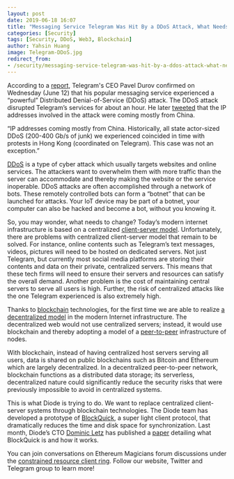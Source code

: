 ```yaml
---
layout: post
date: 2019-06-18 16:07
title: "Messaging Service Telegram Was Hit By a DDoS Attack, What Needs to Change?"
categories: [Security]
tags: [Security, DDoS, Web3, Blockchain]
author: Yahsin Huang
image: Telegram-DDoS.jpg
redirect_from:
- /security/messaging-service-telegram-was-hit-by-a-ddos-attack-what-needs-to-change-19169/
---
```


According to a [report](https://www.reuters.com/article/us-telegram-cyber/messaging-service-telegram-ceo-points-to-china-as-likely-origin-of-cyber-attack-idUSKCN1TE0S5), Telegram's CEO Pavel Durov confirmed on Wednesday (June 12) that his popular messaging service experienced a “powerful” Distributed Denial-of-Service (DDoS) attack. The DDoS attack disrupted Telegram’s services for about an hour. He later [tweeted](https://twitter.com/durov/status/1138942773430804480) that the IP addresses involved in the attack were coming mostly from China.

“IP addresses coming mostly from China. Historically, all state actor-sized DDoS (200-400 Gb/s of junk) we experienced coincided in time with protests in Hong Kong (coordinated on Telegram). This case was not an exception.”

[DDoS](https://www.cloudflare.com/learning/ddos/what-is-a-ddos-attack/) is a type of cyber attack which usually targets websites and online services. The attackers want to overwhelm them with more traffic than the server can accommodate and thereby making the website or the service inoperable. DDoS attacks are often accomplished through a network of bots. These remotely controlled bots can form a “botnet” that can be launched for attacks. Your IoT device may be part of a botnet, your computer can also be hacked and become a bot, without you knowing it.

So, you may wonder, what needs to change? Today’s modern internet infrastructure is based on a centralized [client-server model](https://en.wikipedia.org/wiki/Client–server_model). Unfortunately, there are problems with centralized client-server model that remain to be solved. For instance, online contents such as Telegram’s text messages, videos, pictures will need to be hosted on dedicated servers. Not just Telegram, but currently most social media platforms are storing their contents and data on their private, centralized servers. This means that these tech firms will need to ensure their servers and resources can satisfy the overall demand. Another problem is the cost of maintaining central servers to serve all users is high. Further, the risk of centralized attacks like the one Telegram experienced is also extremely high.

Thanks to [blockchain](https://en.wikipedia.org/wiki/Blockchain) technologies, for the first time we are able to realize [a decentralized model](/dpki/how-decentralized-public-key-infrastructure-will-be-the-future-for-the-web-19148/) in the modern Internet infrastructure. The decentralized web would not use centralized servers; instead, it would use blockchain and thereby adopting a model of a [peer-to-peer](https://en.wikipedia.org/wiki/Peer-to-peer) infrastructure of nodes.

With blockchain, instead of having centralized host servers serving all users, data is shared on public blockchains such as Bitcoin and Ethereum which are largely decentralized. In a decentralized peer-to-peer network, blockchain functions as a distributed data storage; its serverless, decentralized nature could significantly reduce the security risks that were previously impossible to avoid in centralized systems.

This is what Diode is trying to do. We want to replace centralized client-server systems through blockchain technologies. The Diode team has developed a prototype of [BlockQuick](/burning-platform-pki/blockquick-super-light-blockchain-client-for-trustless-time-19144/), a super light client protocol, that dramatically reduces the time and disk space for synchronization. Last month, Diode’s CTO [Dominic Letz](https://twitter.com/dominicletz) has published a [paper](https://eprint.iacr.org/2019/579.pdf) detailing what BlockQuick is and how it works.

You can join conversations on Ethereum Magicians forum discussions under the [constrained resource client ring](https://ethereum-magicians.org/c/working-groups/constrained-resource-client-ring). Follow our website, Twitter and Telegram group to learn more!